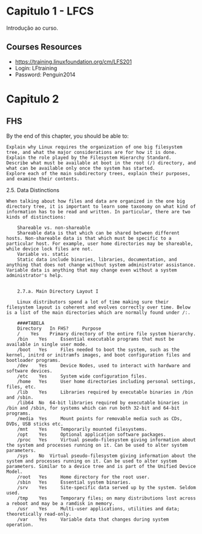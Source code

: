 
# Capitulo 1 - LFCS

Introdução ao curso.
## Courses Resources

- https://training.linuxfoundation.org/cm/LFS201
- Login: LFtraining
- Password: Penguin2014

# Capitulo 2

## FHS


By the end of this chapter, you should be able to:

    Explain why Linux requires the organization of one big filesystem tree, and what the major considerations are for how it is done.
    Explain the role played by the Filesystem Hierarchy Standard.
    Describe what must be available at boot in the root (/) directory, and what can be available only once the system has started.
    Explore each of the main subdirectory trees, explain their purposes, and examine their contents.



  2.5. Data Distinctions

    When talking about how files and data are organized in the one big directory tree, it is important to learn some taxonomy on what kind of information has to be read and written. In particular, there are two kinds of distinctions:

        Shareable vs. non-shareable
        Shareable data is that which can be shared between different hosts. Non-shareable data is that which must be specific to a particular host. For example, user home directories may be shareable, while device lock files are not.
        Variable vs. static
        Static data include binaries, libraries, documentation, and anything that does not change without system administrator assistance. Variable data is anything that may change even without a system administrator's help.


        2.7.a. Main Directory Layout I

        Linux distributors spend a lot of time making sure their filesystem layout is coherent and evolves correctly over time. Below is a list of the main directories which are normally found under /:.

        ####TABELA
        Directory	In FHS? 	Purpose
        / 	 Yes 	Primary directory of the entire file system hierarchy.
        /bin 	Yes 	Essential executable programs that must be available in single user mode.
        /boot 	Yes 	Files needed to boot the system, such as the kernel, initrd or initramfs images, and boot configuration files and bootloader programs.
        /dev 	Yes 	Device Nodes, used to interact with hardware and software devices.
        /etc 	Yes 	System wide configuration files.
        /home 	Yes 	User home directories including personal settings, files, etc.
        /lib 	Yes 	Libraries required by executable binaries in /bin and /sbin.
        /lib64 	No 	64-bit libraries required by executable binaries in /bin and /sbin, for systems which can run both 32-bit and 64-bit programs.
        /media 	Yes 	Mount points for removable media such as CDs, DVDs, USB sticks etc.
        /mnt 	Yes 	Temporarily mounted filesystems.
        /opt 	Yes 	Optional application software packages.
        /proc 	Yes 	Virtual pseudo-filesystem giving information about the system and processes running on it. Can be used to alter system parameters.
        /sys 	No 	Virtual pseudo-filesystem giving information about the system and processes running on it. Can be used to alter system parameters. Similar to a device tree and is part of the Unified Device Model.
        /root 	Yes 	Home directory for the root user.
        /sbin 	Yes  	Essential system binaries.
        /srv 	Yes 	Site-specific data served up by the system. Seldom used.
        /tmp 	Yes 	Temporary files; on many distributions lost across a reboot and may be a ramdisk in memory.
        /usr 	Yes 	Multi-user applications, utilities and data; theoretically read-only.
        /var 	Yes  	Variable data that changes during system operation.
